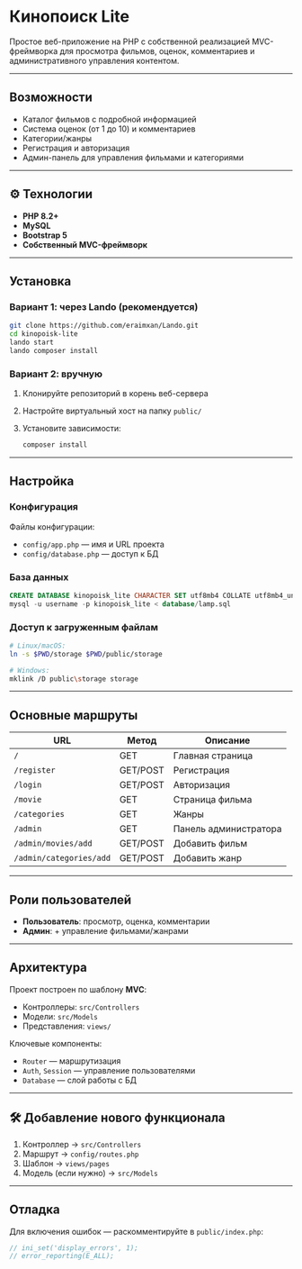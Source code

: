 
# Кинопоиск Lite

Простое веб-приложение на PHP с собственной реализацией MVC-фреймворка для просмотра фильмов, оценок, комментариев и административного управления контентом.

---

##  Возможности

* Каталог фильмов с подробной информацией
* Система оценок (от 1 до 10) и комментариев
* Категории/жанры
* Регистрация и авторизация
* Админ-панель для управления фильмами и категориями

---

## ⚙ Технологии

* **PHP 8.2+**
* **MySQL**
* **Bootstrap 5**
* **Собственный MVC-фреймворк**

---

##  Установка

###  Вариант 1: через Lando (рекомендуется)

```bash
git clone https://github.com/eraimxan/Lando.git
cd kinopoisk-lite
lando start
lando composer install
```

###  Вариант 2: вручную

1. Клонируйте репозиторий в корень веб-сервера
2. Настройте виртуальный хост на папку `public/`
3. Установите зависимости:

   ```bash
   composer install
   ```

---

##  Настройка

### Конфигурация

Файлы конфигурации:

* `config/app.php` — имя и URL проекта
* `config/database.php` — доступ к БД

### База данных

```sql
CREATE DATABASE kinopoisk_lite CHARACTER SET utf8mb4 COLLATE utf8mb4_unicode_ci;
mysql -u username -p kinopoisk_lite < database/lamp.sql
```

### Доступ к загруженным файлам

```bash
# Linux/macOS:
ln -s $PWD/storage $PWD/public/storage

# Windows:
mklink /D public\storage storage
```

---

##  Основные маршруты

| URL                     | Метод    | Описание              |
| ----------------------- | -------- | --------------------- |
| `/`                     | GET      | Главная страница      |
| `/register`             | GET/POST | Регистрация           |
| `/login`                | GET/POST | Авторизация           |
| `/movie`                | GET      | Страница фильма       |
| `/categories`           | GET      | Жанры                 |
| `/admin`                | GET      | Панель администратора |
| `/admin/movies/add`     | GET/POST | Добавить фильм        |
| `/admin/categories/add` | GET/POST | Добавить жанр         |

---

##  Роли пользователей

* **Пользователь**: просмотр, оценка, комментарии
* **Админ**: + управление фильмами/жанрами

---

##  Архитектура

Проект построен по шаблону **MVC**:

* Контроллеры: `src/Controllers`
* Модели: `src/Models`
* Представления: `views/`

Ключевые компоненты:

* `Router` — маршрутизация
* `Auth`, `Session` — управление пользователями
* `Database` — слой работы с БД

---

## 🛠 Добавление нового функционала

1. Контроллер → `src/Controllers`
2. Маршрут → `config/routes.php`
3. Шаблон → `views/pages`
4. Модель (если нужно) → `src/Models`

---

##  Отладка

Для включения ошибок — раскомментируйте в `public/index.php`:

```php
// ini_set('display_errors', 1);
// error_reporting(E_ALL);
```


